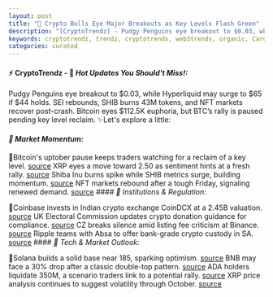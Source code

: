 ```yaml
---
layout: post
title: "🌇 Crypto Bulls Eye Major Breakouts as Key Levels Flash Green"
description: "[CryptoTrendz] - Pudgy Penguins eye breakout to $0.03, while Hyperliquid may surge to $65 if $44 holds. SEI rebounds, SHIB burns 43M tokens, and NFT markets recover post-crash. Bitcoin eyes $112.5K euphoria, but BTC’s rally is paused pending key level reclaim."
keywords: cryptotrendz, trendz, cryptotrends, web3trends, organic, Cardano, SOL, BTC, Listing, Bitcoin, XRP, Bank, Analysis, crypto, Binance, Market
categories: curated
---
```


#### ⚡ CryptoTrendz - 📌 *Hot Updates You Should't Miss!:*

Pudgy Penguins eye breakout to $0.03, while Hyperliquid may surge to $65 if $44 holds. SEI rebounds, SHIB burns 43M tokens, and NFT markets recover post-crash. Bitcoin eyes $112.5K euphoria, but BTC’s rally is paused pending key level reclaim. ✨Let's explore a little:


#### *🔖  Market Momentum:*  

🔹Bitcoin's uptober pause keeps traders watching for a reclaim of a key level. [source](https://s.avyag.com/44ez) XRP eyes a move toward 2.50 as sentiment hints at a fresh rally. [source](https://s.avyag.com/35dm) Shiba Inu burns spike while SHIB metrics surge, building momentum. [source](https://s.avyag.com/l7du) NFT markets rebound after a tough Friday, signaling renewed demand. [source](https://s.avyag.com/af2u) #### *🔖  Institutions & Regulation:*  

🔹Coinbase invests in Indian crypto exchange CoinDCX at a 2.45B valuation. [source](https://s.avyag.com/9uq8) UK Electoral Commission updates crypto donation guidance for compliance. [source](https://s.avyag.com/ib6l) CZ breaks silence amid listing fee criticism at Binance. [source](https://s.avyag.com/5pck) Ripple teams with Absa to offer bank-grade crypto custody in SA. [source](https://s.avyag.com/aper) #### *🔖  Tech & Market Outlook:*  

🔹Solana builds a solid base near 185, sparking optimism. [source](https://s.avyag.com/uza5) BNB may face a 30% drop after a classic double-top pattern. [source](https://s.avyag.com/32bn) ADA holders liquidate 350M, a scenario traders link to a potential rally. [source](https://s.avyag.com/84xp) XRP price analysis continues to suggest volatility through October. [source](https://s.avyag.com/dpmy)